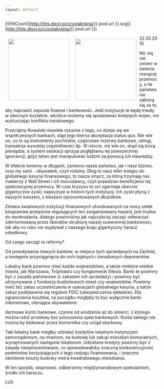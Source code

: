 ```yaml
---
layout: default
---
```


[![HitCount](http://hits.dwyl.io/czystakraina/{{ post.url }}.svg)](http://hits.dwyl.io/czystakraina/{{ post.url }})
<p><img src="{{site.baseurl}}\articles\pictures\465.bankwarszawa.jpg" align="left" style="margin: 10px 10px" width="200"><p><img src="{{site.baseurl}}\articles\pictures\.jpg" align="left" style="margin: 10px 10px" width="200"><!--36-->
22.05.2010</p><p>Nic się nie zmieni w świecie rosnącej przemocy, o ile państwa nie zabiorą się za to, aby naprawić zepsute finanse i bankowość. Jeśli instytucje te będę trwały w obecnym kształcie, wkrótce możemy się spodziewać kolejnych wojen, nie wykluczając konfliktu światowego.</p><p>Przeciętny Kowalski niewiele rozumie z tego, co dzieje się we współczesnych bankach, stąd jego bierna akceptacja status quo. Nie wie on, co to są instrumenty pochodne, częściowe rezerwy bankowe, ratingi, transakcje wysokiej częstotliwości itp. W istocie, nie wie on, skąd się biorą pieniądze, a system edukacji sprzyja pogłębianiu tej powszechnej ignorancji, gdyż łatwo jest manipulować ludźmi za pomocą ich niewiedzy.</p><p>W efekcie toniemy w długach, zarówno nasze państwo, jak i nasz biznes, oraz my sami - obywatele, czyli rodziny. Dług to nasz bilet wstępu do globalnego kasyna finansowego, to nasza smycz, za którą trzymają nas maklerzy z Wall Street i ich mocodawcy, czyli prawdziwi beneficjenci tej spekulacyjnej przemocy. W czas kryzysu to oni zgarniaja obecnie gigantyczne zyski, najwyższe w historii tych instytucji. Ich zyski płyną z naszych kieszeni, z kieszeni oprocentowanych dłużników.</p><p>Zmiana światowych instytucji finansowych ufundowanych na mocy setek kilogramów przepisów regulujących ten zorganizowany hazard, jest trudna do wyobrażenia, dlatego powinniśmy jak najszybciej zacząć odtwarzać zdemontowaną przez liberałów strukturę naszej suwerennej bankowości, tak aby co roku nie wypływał z naszego kraju gigantyczny haracz odsetkowy.</p><p>Od czego zacząć te reformy?</p><p>Od powoływania nowych banków, w miejsce tych sprzedanych na Zachód, a następnie przyciągnięcia do nich lojalnych i świadomych deponentów.</p><p>Lokalny bank powinno mieć każde województwo, a także niektóre wielkie miasta, jak Warszawa, Trójmiasto czy konglomerat Silesia. Banki te powinny być z zasady państwowe (z zakazem ich sprzedaży) i powinny być utrzymywane z funduszy budżetowych miast czy województw. Powinny mieć też zakaz uczestniczenia w operacjach globalnego kasyna, a także zakaz poddawania się regułom FDIC (ubezpieczalnia wkładów). Dla ograniczenia kosztów, na początku mogłyby to być wyłącznie banki internetowe, oferujące obywatelom:</p><p> darmowe konto bankowe, czynne od urodzenia aż do śmierci, z
którego można robić przelewy bez ponoszenia opłat bankowych. Konta takiego nie można by blokować przez komornika czy urząd skarbowy.</p><p>Taki lokalny bank mógłby udzielać kredytów lokalnym instytucjom samorządowym, np miastom, na budowę lub zakup mieszkań komunalnych, wynajmowanych następnie lokatorom. Udzielane kredyty powinny być z zasady nieoprocentowane, co spowodowałoby znaczną konkurencyjność podmiotów korzystających z tego rodzaju finansowania, i znaczne obniżenie koszty budowy metra kwadratowego mieszkania.</p><p>W ten sposób, stopniowo, odbierzemy międzynarodowym spekulantom, źródło ich haraczu.</p><p>LVD</p>